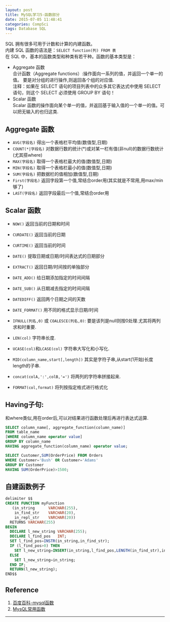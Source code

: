 ```yaml
---
layout: post
title: MySQL学习5-函数部分
date: 2015-07-05 11:48:41
categories: CompSci
tags: Database SQL
---
```


SQL 拥有很多可用于计数和计算的内建函数。  
内建 SQL 函数的语法是：`SELECT function(列) FROM 表`  
在 SQL 中，基本的函数类型和种类有若干种。函数的基本类型是：   

- Aggregate 函数  
合计函数（Aggregate functions）:操作面向一系列的值，并返回一个单一的值。 要是对分组的进行操作,则返回各个组的对应值.  
注释：如果在 SELECT 语句的项目列表中的众多其它表达式中使用 SELECT 语句，则这个 SELECT 必须使用 GROUP BY 语句！
- Scalar 函数  
Scalar 函数的操作面向某个单一的值，并返回基于输入值的一个单一的值。可以把无输入的也归这类.

## Aggregate 函数

- `AVG(字段名)` 得出一个表格栏平均值(数值型,日期)   
- `COUNT(*|字段名)` 对数据行数的统计(*)或对某一栏有值(非null)的数据行数统计(尤其搭where)   
- `MAX(字段名)` 取得一个表格栏最大的值(数值型,日期)   
- `MIN(字段名)` 取得一个表格栏最小的值(数值型,日期)   
- `SUM(字段名)` 把数据栏的值相加(数值型,日期)   
- `First(字段名)` 返回字段第一个值,常结合order用(其实就是不常用,用max/min够了)
- `LAST(字段名)` 返回字段最后一个值,常结合order用

## Scalar 函数  

- `NOW()`	返回当前的日期和时间
- `CURDATE()`	返回当前的日期
- `CURTIME()`	返回当前的时间
- `DATE()`	提取日期或日期/时间表达式的日期部分
- `EXTRACT()`	返回日期/时间按的单独部分
- `DATE_ADD()`	给日期添加指定的时间间隔
- `DATE_SUB()`	从日期减去指定的时间间隔
- `DATEDIFF()`	返回两个日期之间的天数
- `DATE_FORMAT()`	用不同的格式显示日期/时间

- `IFNULL(列名,0)` 或 `COALESCE(列名,0)`: 要是该列是null则按0处理.尤其将两列求和时重要.
- `LEN(col)` 字符串长度.
- `UCASE(col)`和`LCASE(col)` 字符串大写化和小写化.
- `MID(column_name,start[,length])` 其实是字符子串,从start(1开始)长度length的子串.
- `concat(colA,':',colB,'=')` 将两列的字符串拼接起来.
- `FORMAT(col,format)` 将列按指定格式进行格式化

## Having子句:
和where类似,用在order后,可以对结果进行函数处理后再进行表达式运算.

~~~sql
SELECT column_name[, aggregate_function(column_name)]
FROM table_name
[WHERE column_name operator value]
GROUP BY column_name
HAVING aggregate_function(column_name) operator value;

SELECT Customer,SUM(OrderPrice) FROM Orders
WHERE Customer='Bush' OR Customer='Adams'
GROUP BY Customer
HAVING SUM(OrderPrice)>1500;
~~~

## 自建函数例子

~~~sql
delimiter $$
CREATE FUNCTION myFunction
   (in_string      VARCHAR(255),
    in_find_str    VARCHAR(20),
    in_repl_str    VARCHAR(20))
  RETURNS VARCHAR(255)
BEGIN
  DECLARE l_new_string VARCHAR(255);
  DECLARE l_find_pos   INT;
  SET l_find_pos=INSTR(in_string,in_find_str);
  IF (l_find_pos>0) THEN
    SET l_new_string=INSERT(in_string,l_find_pos,LENGTH(in_find_str),in_repl_str);
  ELSE
    SET l_new_string=in_string;
  END IF;
  RETURN(l_new_string);
END$$
~~~

## Reference

1. [百度百科-mysql函数](http://baike.baidu.com/view/2140086.htm)
2. [MysQL常用函数](http://bxbx258.blog.51cto.com/339450/106008)

---

